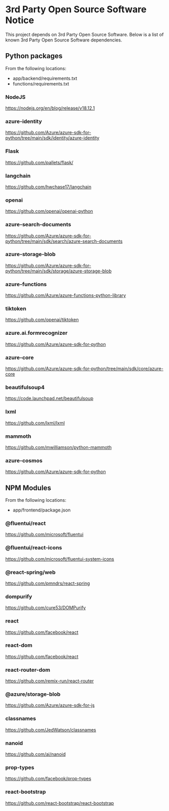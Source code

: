 # 3rd Party Open Source Software Notice

This project depends on 3rd Party Open Source Software. Below is a list of known 3rd Party Open Source Software dependencies. 

## Python packages

From the following locations:

* app/backend/requirements.txt
* functions/requirements.txt

### NodeJS

<https://nodejs.org/en/blog/release/v18.12.1>

### azure-identity

<https://github.com/Azure/azure-sdk-for-python/tree/main/sdk/identity/azure-identity>

### Flask

<https://github.com/pallets/flask/>

### langchain

<https://github.com/hwchase17/langchain>

### openai

<https://github.com/openai/openai-python>

### azure-search-documents

<https://github.com/Azure/azure-sdk-for-python/tree/main/sdk/search/azure-search-documents>

### azure-storage-blob

<https://github.com/Azure/azure-sdk-for-python/tree/main/sdk/storage/azure-storage-blob>

### azure-functions

<https://github.com/Azure/azure-functions-python-library>

### tiktoken

<https://github.com/openai/tiktoken>

### azure.ai.formrecognizer

<https://github.com/Azure/azure-sdk-for-python>

### azure-core

<https://github.com/Azure/azure-sdk-for-python/tree/main/sdk/core/azure-core>

### beautifulsoup4

<https://code.launchpad.net/beautifulsoup>

### lxml

<https://github.com/lxml/lxml>

### mammoth

<https://github.com/mwilliamson/python-mammoth>

### azure-cosmos

<https://github.com/Azure/azure-sdk-for-python>

## NPM Modules

From the following locations:

* app/frontend/package.json

### @fluentui/react

<https://github.com/microsoft/fluentui>

### @fluentui/react-icons

<https://github.com/microsoft/fluentui-system-icons>

### @react-spring/web

<https://github.com/pmndrs/react-spring>

### dompurify

<https://github.com/cure53/DOMPurify>

### react

<https://github.com/facebook/react>

### react-dom

<https://github.com/facebook/react>

### react-router-dom

<https://github.com/remix-run/react-router>

### @azure/storage-blob

<https://github.com/Azure/azure-sdk-for-js>

### classnames

<https://github.com/JedWatson/classnames>

### nanoid

<https://github.com/ai/nanoid>

### prop-types

<https://github.com/facebook/prop-types>

### react-bootstrap

<https://github.com/react-bootstrap/react-bootstrap>
